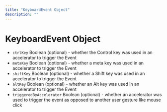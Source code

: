 ```yaml
---
title: "KeyboardEvent Object"
description: ""
---
```


# KeyboardEvent Object

* `ctrlKey` Boolean (optional) - whether the Control key was used in an accelerator to trigger the Event
* `metaKey` Boolean (optional) - whether a meta key was used in an accelerator to trigger the Event
* `shiftKey` Boolean (optional) - whether a Shift key was used in an accelerator to trigger the Event
* `altKey` Boolean (optional) - whether an Alt key was used in an accelerator to trigger the Event
* `triggeredByAccelerator` Boolean (optional) - whether an accelerator was used to trigger the event as opposed to another user gesture like mouse click
